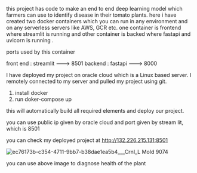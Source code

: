 this project has code to make an end to end deep learning model which farmers can use to identify disease in their tomato plants.
here i have created two docker containers which you can run in any environment and on any serverless servers like AWS, GCR etc. 
one container is frontend where streamlit is running and other container is backed where fastapi and uvicorn is running .

ports used by this container

front end : streamlit ---> 8501
backend : fastapi ---> 8000


I have deployed my project on oracle cloud which is a Linux based server. I remotely connected to my server and pulled my project using git. 

1. install docker
2. run doker-compose up

this will automatically build all required elements and deploy our project.

you can use public ip given by oracle cloud and port given by stream lit, which is 8501

you can check my deployed project at
http://132.226.215.131:8501

![ec76173b-c354-4711-9bb7-b38dae1ea5b4___Crnl_L Mold 9074](https://github.com/HEMAL60/Tomato_disease_classifier/assets/88499662/a83c07b9-45aa-4f6e-bcd4-075b0d99119b)

you can use above image to diagnose health of the plant
